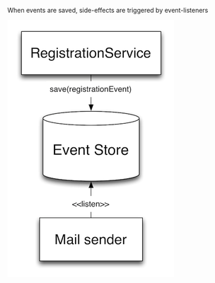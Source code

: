 When events are saved, side-effects are triggered by event-listeners

![Savings triggers side-effect](static/img/saving-triggers-event.png)